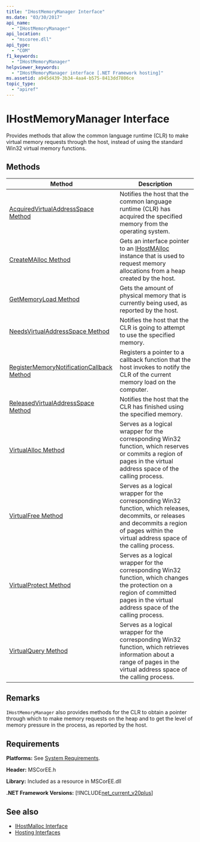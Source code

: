 ```yaml
---
title: "IHostMemoryManager Interface"
ms.date: "03/30/2017"
api_name: 
  - "IHostMemoryManager"
api_location: 
  - "mscoree.dll"
api_type: 
  - "COM"
f1_keywords: 
  - "IHostMemoryManager"
helpviewer_keywords: 
  - "IHostMemoryManager interface [.NET Framework hosting]"
ms.assetid: a945d439-3b34-4aa4-b575-8413dd7806ce
topic_type: 
  - "apiref"
---
```

# IHostMemoryManager Interface
Provides methods that allow the common language runtime (CLR) to make virtual memory requests through the host, instead of using the standard Win32 virtual memory functions.  
  
## Methods  
  
|Method|Description|  
|------------|-----------------|  
|[AcquiredVirtualAddressSpace Method](ihostmemorymanager-acquiredvirtualaddressspace-method.md)|Notifies the host that the common language runtime (CLR) has acquired the specified memory from the operating system.|  
|[CreateMAlloc Method](../../../../docs/framework/unmanaged-api/hosting/ihostmemorymanager-createmalloc-method.md)|Gets an interface pointer to an [IHostMAlloc](ihostmalloc-interface.md) instance that is used to request memory allocations from a heap created by the host.|  
|[GetMemoryLoad Method](ihostmemorymanager-getmemoryload-method.md)|Gets the amount of physical memory that is currently being used, as reported by the host.|  
|[NeedsVirtualAddressSpace Method](ihostmemorymanager-needsvirtualaddressspace-method.md)|Notifies the host that the CLR is going to attempt to use the specified memory.|  
|[RegisterMemoryNotificationCallback Method](ihostmemorymanager-registermemorynotificationcallback-method.md)|Registers a pointer to a callback function that the host invokes to notify the CLR of the current memory load on the computer.|  
|[ReleasedVirtualAddressSpace Method](ihostmemorymanager-releasedvirtualaddressspace-method.md)|Notifies the host that the CLR has finished using the specified memory.|  
|[VirtualAlloc Method](ihostmemorymanager-virtualalloc-method.md)|Serves as a logical wrapper for the corresponding Win32 function, which reserves or commits a region of pages in the virtual address space of the calling process.|  
|[VirtualFree Method](ihostmemorymanager-virtualfree-method.md)|Serves as a logical wrapper for the corresponding Win32 function, which releases, decommits, or releases and decommits a region of pages within the virtual address space of the calling process.|  
|[VirtualProtect Method](ihostmemorymanager-virtualprotect-method.md)|Serves as a logical wrapper for the corresponding Win32 function, which changes the protection on a region of committed pages in the virtual address space of the calling process.|  
|[VirtualQuery Method](ihostmemorymanager-virtualquery-method.md)|Serves as a logical wrapper for the corresponding Win32 function, which retrieves information about a range of pages in the virtual address space of the calling process.|  
  
## Remarks  
 `IHostMemoryManager` also provides methods for the CLR to obtain a pointer through which to make memory requests on the heap and to get the level of memory pressure in the process, as reported by the host.  
  
## Requirements  
 **Platforms:** See [System Requirements](../../get-started/system-requirements.md).  
  
 **Header:** MSCorEE.h  
  
 **Library:** Included as a resource in MSCorEE.dll  
  
 **.NET Framework Versions:** [!INCLUDE[net_current_v20plus](../../../../includes/net-current-v20plus-md.md)]  
  
## See also

- [IHostMalloc Interface](ihostmalloc-interface.md)
- [Hosting Interfaces](hosting-interfaces.md)
